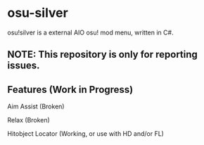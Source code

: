 # osu-silver
osu!silver is a external AIO osu! mod menu, written in C#.

## NOTE: This repository is only for reporting issues.

## Features (Work in Progress)
Aim Assist (Broken)

Relax (Broken)

Hitobject Locator (Working, or use with HD and/or FL)
